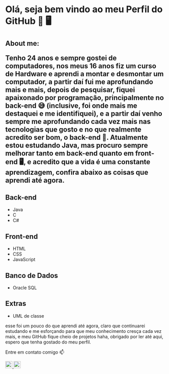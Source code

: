 # Olá, seja bem vindo ao meu Perfil do GitHub 👦 🖥️

## About me: <p>Tenho 24 anos e sempre gostei de computadores, nos meus 16 anos fiz um curso de Hardware e aprendi a montar e desmontar um computador, a partir daí fui me aprofundando mais e mais, depois de pesquisar, fiquei apaixonado por programação, principalmente no back-end 😅 (inclusive, foi onde mais me destaquei e me identifiquei), e a partir daí venho sempre me aprofundando cada vez mais nas tecnologias que gosto e no que realmente acredito ser bom, o back-end 👾. Atualmente estou estudando Java, mas procuro sempre melhorar tanto em back-end quanto em front-end 🖥️, e acredito que a vida é uma constante aprendizagem, confira abaixo as coisas que aprendi até agora.</p>



## Back-end

* Java
* C
* C#

## Front-end

* HTML
* CSS
* JavaScript

## Banco de Dados

* Oracle SQL

## Extras

* UML de classe



<p>esse foi um pouco do que aprendi até agora, claro que continuarei estudando e me esforçando para que meu conhecimento cresça cada vez mais, e meu GitHub fique cheio de projetos haha, obrigado por ler até aqui, espero que tenha gostado do meu perfil.</p>


<p>Entre em contato comigo 📫</p>
<a href="https://www.linkedin.com/in/gustavo-laureano/"><img width="22px" src="https://icons.iconarchive.com/icons/martz90/circle/512/linkedin-icon.png">
<a href="mailto:gustavolaureano3510@gmail.com"><img width="22px" src="https://icons.iconarchive.com/icons/martz90/circle/512/email-icon.png">
  
